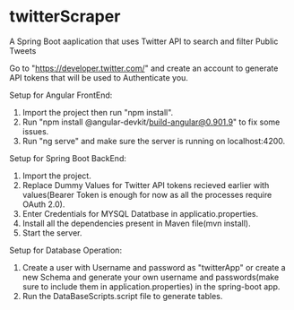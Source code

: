 # twitterScraper
A Spring Boot aaplication that uses Twitter API to search and filter Public Tweets

Go to "https://developer.twitter.com/" and create an account to generate API tokens that will be used to Authenticate you.

Setup for Angular FrontEnd:
1. Import the project then run "npm install".
2. Run "npm install @angular-devkit/build-angular@0.901.9" to fix some issues.
3. Run "ng serve" and make sure the server is running on localhost:4200.

Setup for Spring Boot BackEnd:
1. Import the project.
2. Replace Dummy Values for Twitter API tokens recieved earlier with values(Bearer Token is enough for now as all the processes require OAuth 2.0).
3. Enter Credentials for MYSQL Datatbase in applicatio.properties.
3. Install all the dependencies present in Maven file(mvn install).
4. Start the server.

Setup for Database Operation:
1. Create a user with Username and password as "twitterApp" or create a new Schema and generate your own username and passwords(make sure to include them in application.properties) in the spring-boot app.
2. Run the DataBaseScripts.script file to generate tables.
